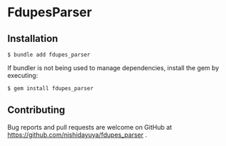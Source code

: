 # FdupesParser

## Installation

```console
$ bundle add fdupes_parser
```

If bundler is not being used to manage dependencies, install the gem by executing:

```console
$ gem install fdupes_parser
```

## Contributing

Bug reports and pull requests are welcome on GitHub at https://github.com/nishidayuya/fdupes_parser .
